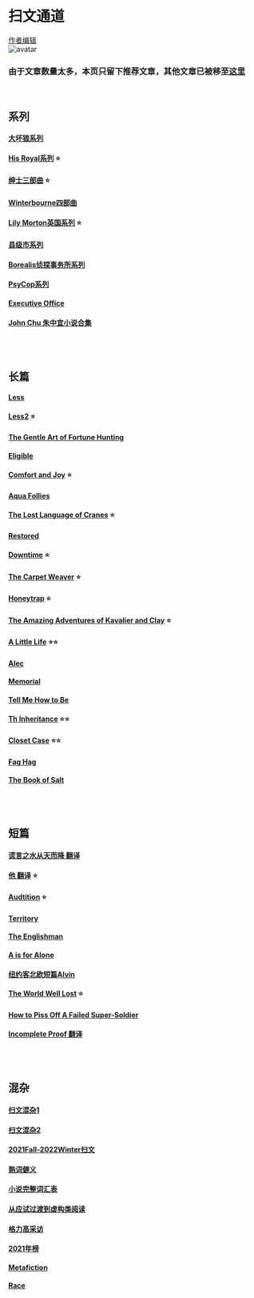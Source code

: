 # 扫文通道
[作者编辑](https://github.com/Boheme130/Fiction.git.io/edit/gh-pages/index.md) <br>
![avatar](https://thenichedotblog.files.wordpress.com/2020/02/1.jpg)


<!-- ![avatar](https://branchesculture.com/wp-content/uploads/2016/02/tomine11.jpg) -->

<!-- ![avatar](https://pro2-bar-s3-cdn-cf1.myportfolio.com/f60a1bb1208bdd41e01546cd1830c0b6/21e874c2-d687-4ac4-85ae-d8bbd31bc818_rwc_0x121x1124x880x1124.gif?h=35d4975c0773e2a2718784266b161133) -->


<!-- ## 精选
### [A Little Life](https://boheme130.github.io/ALittleLife/)
*纯男性关系的两极光谱，一场失败却温暖的救赎*
### [The Amazing Adventures of Kavalier and Clay](https://boheme130.github.io/AdventureOfKC/)
*犹太超级英雄漫画家的理想乡和商业帝国*
### [Honeytrap](https://boheme130.github.io/Honeytrap/)
*美苏特工横跨30年的爱情*
### [His Royal系列](https://boheme130.github.io/HisRoyaoSeries.git.io/)
*皇室深柜为爱出柜*
### [Less](https://boheme130.github.io/Less2/)
*奥德赛喜剧，中年美国作家在海外*
### [Downtime](https://boheme130.github.io/Downtime.git.io/)
*现代FBI穿越近代伦敦，和灵媒共破开膛手谜团*
### [The World Well Lost](https://boheme130.github.io/WorldWellLost/)
*七十年前的科幻恐同短篇*
### [绅士三部曲](https://boheme130.github.io/GentlemenSeries.git.io/)
*摄政时期绅士俱乐部三部曲*
### [Comfort and Joy](https://boheme130.github.io/ComfortAndJoy.git.io/)
*千禧年的南部医院爱情*
### [The Carpet Weaver](https://boheme130.github.io/CarpetWeaver.git.io/)
*六十年代阿富汗的穆斯林禁忌恋*
### [The Lost Language of Cranes](https://boheme130.github.io/LostLangCranes.git.io/)
*父子都是Gay，曼哈顿家庭的悲剧* -->
<!-- 

<br/>
<br/> -->

### 由于文章数量太多，本页只留下推荐文章，其他文章已被移至[这里](https://github.com/Boheme130/Fiction.git.io/blob/gh-pages/other.md)
<br/>

## 系列
#### [大坏狼系列](https://boheme130.github.io/BigBadWolf.git.io/) <br>
#### [His Royal系列](https://boheme130.github.io/HisRoyaoSeries.git.io/) ⭐️<br> 
#### [绅士三部曲](https://boheme130.github.io/GentlemenSeries.git.io/) ⭐️<br> 
#### [Winterbourne四部曲](https://boheme130.github.io/WinterbourneSeries.git.io/) <br>
#### [Lily Morton英国系列](https://boheme130.github.io/LilyMorton.git.io/) ⭐️<br> 
#### [县级市系列](https://boheme130.github.io/HazardAndSomers.git.io/) <br>
#### [Borealis侦探事务所系列](https://boheme130.github.io/Borealis.git.io/) <br>
#### [PsyCop系列](https://boheme130.github.io/PsyCop/) <br>
#### [Executive Office](https://boheme130.github.io/ExecetiveOffice/) <br>
#### [John Chu 朱中宜小说合集](https://boheme130.github.io/JohnChu/) <br>

<br/>
<br/>

## 长篇
#### [Less](https://boheme130.github.io/Less.git.io/) <br>
#### [Less2](https://boheme130.github.io/Less2/) ⭐️<br>
#### [The Gentle Art of Fortune Hunting](https://boheme130.github.io/GentleArt.git.io/) <br>
#### [Eligible](https://boheme130.github.io/Eligible.git.io/) <br>
#### [Comfort and Joy](https://boheme130.github.io/ComfortAndJoy.git.io/) ⭐️ <br>
<!-- #### [The Road to Silver Plume](https://boheme130.github.io/RoadToSilverPlume.git.io/) <br> -->
#### [Aqua Follies](https://boheme130.github.io/AquaFollies.git.io/) <br>
#### [The Lost Language of Cranes](https://boheme130.github.io/LostLangCranes.git.io/) ⭐️<br>
#### [Restored](https://boheme130.github.io/Restored.git.io/) <br>
#### [Downtime](https://boheme130.github.io/Downtime.git.io/) ⭐️<br> 
<!-- #### [The Backup Boyfriend](https://boheme130.github.io/BackupBoyfriend/) <br> -->
<!-- #### [Heores for Ghosts](https://boheme130.github.io/HeroesForGhosts.git.io/) <br> -->
<!-- #### [The Picture of Dorian Gray](https://boheme130.github.io/PictureOfDorianGray/) <br> -->
<!-- #### [Orlando](https://boheme130.github.io/Orlando.git.io/) <br> -->
#### [The Carpet Weaver](https://boheme130.github.io/CarpetWeaver.git.io/) ⭐️<br>
<!-- #### [Police Brutality](https://boheme130.github.io/PoliceBrutality.git.io/) <br> -->
<!-- #### [The Power of the Dog](https://boheme130.github.io/PowerOfDog.git.io/) <br> -->
<!-- #### [Alpha's Cage](https://boheme130.github.io/AlphasCage.git.io/) <br> -->
<!-- #### [Thief: Black Wolf](https://boheme130.github.io/ThiefBlackWolf/) <br> -->
<!-- #### [Risk Assessment](https://boheme130.github.io/RiskAssess.git.io/) <br> -->
<!-- #### [The Boyfriend Mandate](https://boheme130.github.io/BFMandate.git.io/) <br> -->
<!-- #### [Reasonable Doubt](https://boheme130.github.io/ReasonDoubt.git.io/) <br> -->
<!-- #### [Relative Justice](https://boheme130.github.io/RelativeJustive/) <br> -->
<!-- #### [Wild as the West Texas Wind ](https://boheme130.github.io/WildTexasWind/) <br> -->
<!-- #### [Invitation to the Dance](https://boheme130.github.io/InvitationToDance/) <br> -->
#### [Honeytrap](https://boheme130.github.io/Honeytrap/) ⭐️ <br> 
#### [The Amazing Adventures of Kavalier and Clay](https://boheme130.github.io/AdventureOfKC/) ⭐️ <br> 
#### [A Little Life](https://boheme130.github.io/ALittleLife/) ⭐️⭐️ <br> 
#### [Alec](https://boheme130.github.io/Alec/) <br>
<!-- #### [To Paradise第一部分](https://boheme130.github.io/ToParadise1/) <br>
#### [To Paradise第二部分](https://boheme130.github.io/ToParadise2/) <br> -->
#### [Memorial](https://boheme130.github.io/Memorial/) <br>
#### [Tell Me How to Be](https://boheme130.github.io/TellMeHowtoBe/) <br>
#### [Th Inheritance](https://boheme130.github.io/TheInheritance/) ⭐️⭐️<br>
<!-- #### [The Heart's Invisible Furies](https://boheme130.github.io/HeartsInvisibleFury/) <br> -->
#### [Closet Case](https://boheme130.github.io/ClosetCase/) ⭐️⭐️<br>
#### [Fag Hag](https://boheme130.github.io/FagHag/) <br>
#### [The Book of Salt](https://boheme130.github.io/BookOfSalt/) <br>




<br/>
<br/>

## 短篇
#### [谎言之水从天而降 翻译](https://boheme130.github.io/WaterFrNowh.git.io/) <br>
#### [他 翻译](https://boheme130.github.io/Him.git.io/) ⭐️<br>
#### [Audtition](https://boheme130.github.io/Audition.git.io/) ⭐️<br>
#### [Territory](https://boheme130.github.io/Territory.git.io/) <br>
#### [The Englishman](https://boheme130.github.io/TheEnglishman.git.io/) <br>
#### [A is for Alone](https://boheme130.github.io/AForAlone.git.io/) <br>
<!-- #### [Bryan Washington亚裔非裔短篇两则](https://boheme130.github.io/BryanWashington.git.io/) <br> -->
<!-- #### [泰勒斯小三歌同人](https://boheme130.github.io/UBelongWMe.git.io/) <br> -->
<!-- #### [格力高哥特风短篇](https://boheme130.github.io/WhenTheRoadRises.git.io/) <br> -->
<!-- #### [姑妈的遗产](https://boheme130.github.io/AuntAdelinesBequest.git.io/) <br> -->
<!-- #### [Somers卖身记](https://boheme130.github.io/SomersSold.git.io/) <br> -->
#### [纽约客北欧短篇Alvin](https://boheme130.github.io/Alvin.git.io/) <br>
<!-- #### [县级市情人节短篇：戏中戏](https://boheme130.github.io/ValentineSixBeats.git.io/) <br> -->
<!-- #### [Dedicated](https://boheme130.github.io/Dedicated.git.io/) <br> -->
<!-- #### [Smoke, Lilies, and Jade](https://boheme130.github.io/SmokeLilies.git.io/) <br> -->
<!-- #### [县级市感恩节Pride Slays Thanksgiving](https://boheme130.github.io/PrideThksGiving/) <br> -->
#### [The World Well Lost](https://boheme130.github.io/WorldWellLost/) ⭐️<br>
<!-- #### [The Threefold Tie](https://boheme130.github.io/ThreefoldTie/)<br> -->
#### [How to Piss Off A Failed Super-Soldier](https://boheme130.github.io/Failed_Super_Soldier/)<br>
#### [Incomplete Proof 翻译](https://boheme130.github.io/Incomplete_Proof/) <br>




<br>
<br>

## 混杂
#### [扫文混杂1](https://boheme130.github.io/ReadingList2021Spring.git.io/) <br>
#### [扫文混杂2](https://boheme130.github.io/ReadingList2021Summer.git.io/) <br>
#### [2021Fall-2022Winter扫文](https://boheme130.github.io/2021FallReading/) <br>
#### [熟词僻义](https://boheme130.github.io/VolcabularyWithDifferentMeanings.git.io/) <br>
#### [小说完整词汇表](https://quizlet.com/Bohemian_/folders/fic/sets) <br>
#### [从应试过渡到虚构类阅读](https://boheme130.github.io/HowToRead.git.io/) <br>
#### [格力高采访](https://boheme130.github.io/GregoryAsheInterview.git.io/) <br>
#### [2021年榜](https://boheme130.github.io/2021List/) <br>
#### [Metafiction](https://boheme130.github.io/Metafiction/)<br>
#### [Race](https://github.com/Boheme130/Race_Ethnicity/blob/gh-pages/index.md)<br>

<br>

